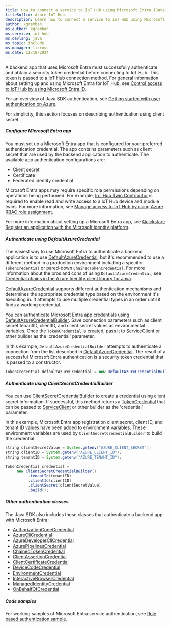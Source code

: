 ```yaml
---
title: How to connect a service to IoT Hub using Microsoft Entra (Java)
titleSuffix: Azure IoT Hub
description: Learn how to connect a service to IoT Hub using Microsoft Entra and the Azure IoT Hub SDK for Java.
author: kgremban
ms.author: kgremban
ms.service: iot-hub
ms.devlang: java
ms.topic: include
ms.manager: lizross
ms.date: 11/19/2024
---
```


A backend app that uses Microsoft Entra must successfully authenticate and obtain a security token credential before connecting to IoT Hub. This token is passed to a IoT Hub connection method. For general information about setting up and using Microsoft Entra for IoT Hub, see [Control access to IoT Hub by using Microsoft Entra ID](/azure/iot-hub/authenticate-authorize-azure-ad).

For an overview of Java SDK authentication, see [Getting started with user authentication on Azure](/azure/developer/java/sdk/authentication/azure-hosted-apps).

For simplicity, this section focuses on describing authentication using client secret.

##### Configure Microsoft Entra app

You must set up a Microsoft Entra app that is configured for your preferred authentication credential. The app contains parameters such as client secret that are used by the backend application to authenticate. The available app authentication configurations are:

* Client secret
* Certificate
* Federated identity credential

Microsoft Entra apps may require specific role permissions depending on operations being performed. For example, [IoT Hub Twin Contributor](/azure/role-based-access-control/built-in-roles/internet-of-things#iot-hub-twin-contributor) is required to enable read and write access to a IoT Hub device and module twins. For more information, see [Manage access to IoT Hub by using Azure RBAC role assignment](/azure/iot-hub/authenticate-authorize-azure-ad?#manage-access-to-iot-hub-by-using-azure-rbac-role-assignment).

For more information about setting up a Microsoft Entra app, see [Quickstart: Register an application with the Microsoft identity platform](/entra/identity-platform/quickstart-register-app).

##### Authenticate using DefaultAzureCredential

The easiest way to use Microsoft Entra to authenticate a backend application is to use [DefaultAzureCredential](/azure/developer/java/sdk/authentication/credential-chains#defaultazurecredential-overview), but it's recommended to use a different method in a production environment including a specific `TokenCredential` or pared-down `ChainedTokenCredential`.
For more information about the pros and cons of using `DefaultAzureCredential`, see
[Credential chains in the Azure Identity client library for Java](/azure/developer/java/sdk/authentication/credential-chains).

[DefaultAzureCredential](/java/api/com.azure.identity.defaultazurecredential) supports different authentication mechanisms and determines the appropriate credential type based on the environment it's executing in. It attempts to use multiple credential types in an order until it finds a working credential.

You can authenticate Microsoft Entra app credentials using [DefaultAzureCredentialBuilder](/java/api/com.azure.identity.defaultazurecredentialbuilder). Save connection parameters such as client secret tenantID, clientID, and client secret values as environmental variables. Once the `TokenCredential` is created, pass it to [ServiceClient](/java/api/com.azure.core.annotation.serviceclient) or other builder as the 'credential' parameter.

In this example, `DefaultAzureCredentialBuilder` attempts to authenticate a connection from the list described in [DefaultAzureCredential](/java/api/com.azure.identity.defaultazurecredential). The result of a successful Microsoft Entra authentication is a security token credential that is passed to a constructor.

```java
TokenCredential defaultAzureCredential = new DefaultAzureCredentialBuilder().build();
```

##### Authenticate using ClientSecretCredentialBuilder

You can use [ClientSecretCredentialBuilder](/java/api/com.azure.identity.clientsecretcredentialbuilder) to create a credential using client secret information. If successful, this method returns a [TokenCredential](/java/api/com.azure.core.credential.tokencredential) that can be passed to [ServiceClient](/java/api/com.azure.core.annotation.serviceclient) or other builder as the 'credential' parameter.

In this example, Microsoft Entra app registration client secret, client ID, and tenant ID values have been added to environment variables. These environment variables are used by `ClientSecretCredentialBuilder` to build the credential.

```java
string clientSecretValue = System.getenv("AZURE_CLIENT_SECRET");
string clientID = System.getenv("AZURE_CLIENT_ID");
string tenantID = System.getenv("AZURE_TENANT_ID");

TokenCredential credential =
     new ClientSecretCredentialBuilder()
          .tenantId(tenantID)
          .clientId(clientID)
          .clientSecret(clientSecretValue)
          .build();
```

##### Other authentication classes

The Java SDK also includes these classes that authenticate a backend app with Microsoft Entra:

* [AuthorizationCodeCredential](/java/api/com.azure.identity.authorizationcodecredential)
* [AzureCliCredential](/java/api/com.azure.identity.azureclicredential)
* [AzureDeveloperCliCredential](/java/api/com.azure.identity.azuredeveloperclicredential)
* [AzurePipelinesCredential](/java/api/com.azure.identity.azurepipelinescredential)
* [ChainedTokenCredential](/java/api/com.azure.identity.chainedtokencredential)
* [ClientAssertionCredential](/java/api/com.azure.identity.clientassertioncredential)
* [ClientCertificateCredential](/java/api/com.azure.identity.clientcertificatecredential)
* [DeviceCodeCredential](/java/api/com.azure.identity.devicecodecredential)
* [EnvironmentCredential](/java/api/com.azure.identity.environmentcredential)
* [InteractiveBrowserCredential](/java/api/com.azure.identity.interactivebrowsercredential)
* [ManagedIdentityCredential](/java/api/com.azure.identity.managedidentitycredential)
* [OnBehalfOfCredential](/java/api/com.azure.identity.onbehalfofcredential)

##### Code samples

For working samples of Microsoft Entra service authentication, see [Role based authentication sample](https://github.com/Azure/azure-iot-service-sdk-java/tree/main/service/iot-service-samples/role-based-authorization-sample).
